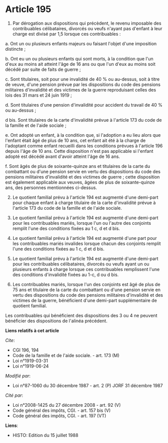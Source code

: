 # Article 195

1. Par dérogation aux dispositions qui précèdent, le revenu imposable des contribuables célibataires, divorcés ou veufs
n'ayant pas d'enfant à leur charge est divisé par 1,5 lorsque ces contribuables :

a. Ont un ou plusieurs enfants majeurs ou faisant l'objet d'une imposition distincte ;

b. Ont eu un ou plusieurs enfants qui sont morts, à la condition que l'un d'eux au moins ait atteint l'âge de 16 ans ou que
l'un d'eux au moins soit décédé par suite de faits de guerre ;

c. Sont titulaires, soit pour une invalidité de 40 % ou au-dessus, soit à titre de veuve, d'une pension prévue par les
dispositions du code des pensions militaires d'invalidité et des victimes de la guerre reproduisant celles des lois des 31
mars et 24 juin 1919 ;

d. Sont titulaires d'une pension d'invalidité pour accident du travail de 40 % ou au-dessus ;

d bis. Sont titulaires de la carte d'invalidité prévue à l'article 173 du code de la famille et de l'aide sociale ;

e. Ont adopté un enfant, à la condition que, si l'adoption a eu lieu alors que l'enfant était âgé de plus de 10 ans, cet
enfant ait été à la charge de l'adoptant comme enfant recueilli dans les conditions prévues à l'article 196 depuis l'âge de
10 ans. Cette disposition n'est pas applicable si l'enfant adopté est décédé avant d'avoir atteint l'âge de 16 ans.

f. Sont âgés de plus de soixante-quinze ans et titulaires de la carte du combattant ou d'une pension servie en vertu des
dispositions du code des pensions militaires d'invalidité et des victimes de guerre ; cette disposition est également
applicable aux veuves, âgées de plus de soixante-quinze ans, des personnes mentionnées ci-dessus.

2. Le quotient familial prévu à l'article 194 est augmenté d'une demi-part pour chaque enfant à charge titulaire de la carte
d'invalidité prévue à l'article 173 du code de la famille et de l'aide sociale.

3. Le quotient familial prévu à l'article 194 est augmenté d'une demi-part pour les contribuables mariés, lorsque l'un ou
l'autre des conjoints remplit l'une des conditions fixées au 1 c, d et d bis.

4. Le quotient familial prévu à l'article 194 est augmenté d'une part pour les contribuables mariés invalides lorsque chacun
des conjoints remplit l'une des conditions fixées au 1 c, d et d bis.

5. Le quotient familial prévu à l'article 194 est augmenté d'une demi-part pour les contribuables célibataires, divorcés ou
veufs ayant un ou plusieurs enfants à charge lorsque ces contribuables remplissent l'une des conditions d'invalidité fixées
au 1-c, d ou d bis.

6. Les contribuables mariés, lorsque l'un des conjoints est âgé de plus de 75 ans et titulaire de la carte du combattant ou
d'une pension servie en vertu des dispositions du code des pensions militaires d'invalidité et des victimes de la guerre,
bénéficient d'une demi-part supplémentaire de quotient familial.

Les contribuables qui bénéficient des dispositions des 3 ou 4 ne peuvent bénéficier des dispositions de l'alinéa précédent.

**Liens relatifs à cet article**

_Cite_:

  - CGI 196, 194
  - Code de la famille et de l'aide sociale. - art. 173 (M)
  - Loi n°1919-03-31
  - Loi n°1919-06-24

_Modifié par_:

  - Loi n°87-1060 du 30 décembre 1987 - art. 2 (P) JORF 31 décembre 1987

_Cité par_:

  - Loi n°2008-1425 du 27 décembre 2008 - art. 92 (V)
  - Code général des impôts, CGI. - art. 157 bis (V)
  - Code général des impôts, CGI. - art. 197 (VT)

**Liens**:

  - HISTO: Edition du 15 juillet 1988
